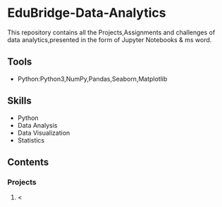 <html>
  <head>
    <h1>EduBridge-Data-Analytics</h1>
  </head>
  <body>
    This repository contains all the Projects,Assignments and challenges of data analytics,presented in the form of Jupyter Notebooks & ms word.
    <body/>
    <head>
      <h2>Tools</h2>
    </head>
    <body>
      <ul>
        <li>Python:Python3,NumPy,Pandas,Seaborn,Matplotlib</li>
      </ul>
      <head>
        <h2>Skills</h2>
      </head>
      <body>
        <ul>
          <li>Python</li>
          <li>Data Analysis</li>
          <li>Data Visualization</li>
          <li>Statistics</li>
        </ul>
        <body/>
        <head>
          <h2>Contents</h2>
          <h3>Projects</h3>
        </head>
        <body>
          <ol><li><
        </html>
